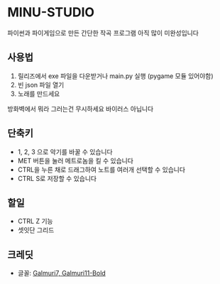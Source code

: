 # MINU-STUDIO
파이썬과 파이게임으로 만든 간단한 작곡 프로그램
아직 많이 미완성입니다

## 사용법
1. 릴리즈에서 exe 파일을 다운받거나 main.py 실행 (pygame 모듈 있어야함)
2. 빈 json 파일 열기
3. 노래를 만드세요

방화벽에서 뭐라 그러는건 무시하세요
바이러스 아닙니다

## 단축키
- 1, 2, 3 으로 악기를 바꿀 수 있습니다
-  MET 버튼을 눌러 메트로놈을 킬 수 있습니다
- CTRL을 누른 채로 드래그하여 노트를 여러개 선택할 수 있습니다
- CTRL S로 저장할 수 있습니다

## 할일
- CTRL Z 기능
- 셋잇단 그리드

## 크레딧
- 글꼴: [Galmuri7, Galmuri11-Bold](https://galmuri.quiple.dev/)